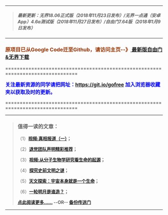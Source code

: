 ***
>##### 最新更新：无界18.06正式版（2018年11月23日发布）/无界一点通（安卓App）4.6a测试版（2018年11月27日发布）/自由门7.64版（2018年1月9日发布）
***

<h3><font color="#993300"> 原项目已从Google Code迁至Github，请访问主页--》<a href="https://github.com/sglfree/freesky/wiki/%E8%87%AA%E7%94%B1%E9%97%A8%E6%9C%80%E6%96%B0%E7%89%88%E4%B8%8B%E8%BD%BD-%E6%97%A0%E7%95%8C%E6%B5%8F%E8%A7%88%E6%9C%80%E6%96%B0%E6%AD%A3%E5%BC%8F%E7%89%88%E4%B8%8B%E8%BD%BD-%E7%BF%BB%E5%A2%99%E8%BD%AF%E4%BB%B6%E4%B8%8B%E8%BD%BD" target="_blank"> 最新版自由门&无界下载</a></font></h3>
<p>===============================================================================</p>
<font color="blue" size="3"><strong>关注最新资源的同学请把网址：<font color="#993300"><a href="https://git.io/gofree" target="_blank">https://git.io/gofree</a> </font>加入浏览器收藏夹以获取及时的更新。</strong></font>
<p>===============================================================================</p>

***
>###  值得一读的文章：
> <p>（1）<strong><a href="http://s3.amazonaws.com/freeskya/index.html?i=b1" target="_blank">视频:真相报道（一）</a>；</strong></p>
> <p>（2）<strong><a href="http://s3.amazonaws.com/freeskya/index.html?i=b2" target="_blank">退党团队声明精彩推荐</a>；</strong></p>
> <p>（3）<strong><a href="http://s3.amazonaws.com/freeskya/index.html?i=b3" target="_blank">视频:从分子生物学研究看生命的起源</a>；</strong></p>
> <p>（4）<strong><a href="http://s3.amazonaws.com/freeskya/index.html?i=b4" target="_blank">探究史前文明之谜</a>；</strong></p>
> <p>（5）<strong><a href="http://s3.amazonaws.com/freeskya/index.html?i=b5" target="_blank">天文探索：宇宙本身就是一个生命</a>；</strong></p>
> <p>（6）<strong><a href="http://s3.amazonaws.com/freeskya/index.html?i=b6" target="_blank">一轮明月是谁造？</a>；</strong></p>
> <p><strong><a href="http://s3-external-1.amazonaws.comtest/freeskye/index.html?i=b7" target="_blank">点此阅读更多……</a> --OR-- <a href="http://cbi.gofreez.aocool.mentest/forum.php?i=b7" target="_blank">备份传送门</a></strong></p>
***
